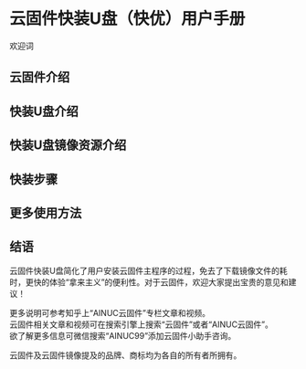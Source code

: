 # 云固件快装U盘（快优）用户手册

欢迎词

## 云固件介绍

## 快装U盘介绍

## 快装U盘镜像资源介绍

## 快装步骤

## 更多使用方法

## 结语

云固件快装U盘简化了用户安装云固件主程序的过程，免去了下载镜像文件的耗时，更快的体验“拿来主义”的便利性。对于云固件，欢迎大家提出宝贵的意见和建议！

更多说明可参考知乎上“AINUC云固件”专栏文章和视频。  
云固件相关文章和视频可在搜索引擎上搜索“云固件”或者“AINUC云固件”。  
欲了解更多信息可微信搜索“AINUC99”添加云固件小助手咨询。

云固件及云固件镜像提及的品牌、商标均为各自的所有者所拥有。
